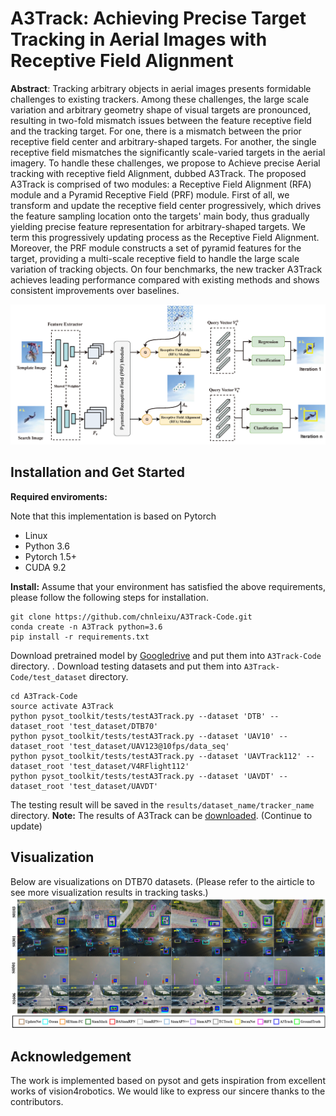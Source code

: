 # A3Track: Achieving Precise Target Tracking in Aerial Images with Receptive Field Alignment

**Abstract**: Tracking arbitrary objects in aerial images presents formidable challenges to existing trackers. Among these challenges, the large scale variation and arbitrary geometry shape of visual targets are pronounced, resulting in two-fold mismatch issues between the feature receptive field and the tracking target.
For one, there is a mismatch between the prior receptive field center and arbitrary-shaped targets. For another, the single receptive field mismatches the significantly scale-varied targets in the aerial imagery. To handle these challenges, we propose to Achieve precise Aerial tracking with receptive field Alignment, dubbed A3Track. The proposed A3Track is comprised of two modules: a Receptive Field Alignment (RFA) module and a Pyramid Receptive Field (PRF) module. First of all, we transform and update the receptive field center progressively, which drives the feature sampling location onto the targets' main body, thus gradually yielding precise feature representation for arbitrary-shaped targets. We term this progressively updating process as the Receptive Field Alignment. Moreover, the PRF module constructs a set of pyramid features for the target, providing a multi-scale receptive field to handle the large scale variation of tracking objects. On four benchmarks, the new tracker A3Track achieves leading performance compared with existing methods and shows consistent improvements over baselines.

![demo image](figures/overview.png)

## Installation and Get Started

**Required enviroments:** 

Note that this implementation is based on Pytorch

* Linux
* Python 3.6
* Pytorch 1.5+
* CUDA 9.2
  
**Install:**
Assume that your environment has satisfied the above requirements, please follow the following steps for installation.

```shell script
git clone https://github.com/chnleixu/A3Track-Code.git
conda create -n A3Track python=3.6
pip install -r requirements.txt
```
Download pretrained model by [Googledrive](https://drive.google.com/file/d/1k3hFjF9MJmiqBIZ5xLDx0t1k1IXtlzRo/view?usp=sharing) and put them into `A3Track-Code` directory. . Download testing datasets and put them into `A3Track-Code/test_dataset` directory.  
```shell script
cd A3Track-Code
source activate A3Track
python pysot_toolkit/tests/testA3Track.py --dataset 'DTB' --dataset_root 'test_dataset/DTB70'
python pysot_toolkit/tests/testA3Track.py --dataset 'UAV10' --dataset_root 'test_dataset/UAV123@10fps/data_seq'
python pysot_toolkit/tests/testA3Track.py --dataset 'UAVTrack112' --dataset_root 'test_dataset/V4RFlight112'
python pysot_toolkit/tests/testA3Track.py --dataset 'UAVDT' --dataset_root 'test_dataset/UAVDT'
```
The testing result will be saved in the `results/dataset_name/tracker_name` directory.
**Note:** The results of A3Track can be [downloaded](https://drive.google.com/drive/folders/1CPY7aciKu59NTFyu2glXNIvJPX9MauLl).
(Continue to update)
## Visualization
Below are visualizations on DTB70 datasets. (Please refer to the airticle to see more visualization results in tracking tasks.)
![demo image](figures/v.png)
## Acknowledgement
The work is implemented based on pysot and gets inspiration from excellent works of vision4robotics. We would like to express our sincere thanks to the contributors. 
